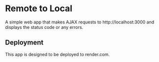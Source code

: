 # Remote to Local

A simple web app that makes AJAX requests to http://localhost:3000 and displays the status code or any errors.

## Deployment

This app is designed to be deployed to render.com.
